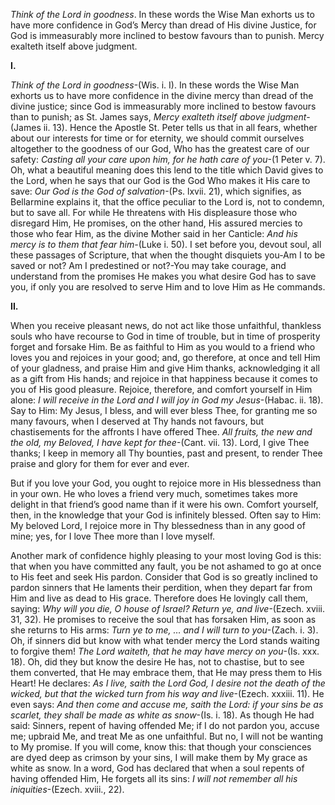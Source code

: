 
_Think of the Lord in goodness_. In these words the Wise Man exhorts us to have more confidence in God’s Mercy than dread of His divine Justice, for God is immeasurably more inclined to bestow favours than to punish. Mercy exalteth itself above judgment.

**I.**

_Think of the Lord in goodness_-(Wis. i. I). In these words the Wise Man exhorts us to have more confidence in the divine mercy than dread of the divine justice; since God is immeasurably more inclined to bestow favours than to punish; as St. James says, _Mercy exalteth itself above judgment_-(James ii. 13). Hence the Apostle St. Peter tells us that in all fears, whether about our interests for time or for eternity, we should commit ourselves altogether to the goodness of our God, Who has the greatest care of our safety: _Casting all your care upon him, for he hath care of you_-(1 Peter v. 7). Oh, what a beautiful meaning does this lend to the title which David gives to the Lord, when he says that our God is the God Who makes it His care to save: _Our God is the God of salvation_-(Ps. lxvii. 21), which signifies, as Bellarmine explains it, that the office peculiar to the Lord is, not to condemn, but to save all. For while He threatens with His displeasure those who disregard Him, He promises, on the other hand, His assured mercies to those who fear Him, as the divine Mother said in her Canticle: _And his mercy is to them that fear him-_(Luke i. 50). I set before you, devout soul, all these passages of Scripture, that when the thought disquiets you-Am I to be saved or not? Am I predestined or not?-You may take courage, and understand from the promises He makes you what desire God has to save you, if only you are resolved to serve Him and to love Him as He commands.

**II.**

When you receive pleasant news, do not act like those unfaithful, thankless souls who have recourse to God in time of trouble, but in time of prosperity forget and forsake Him. Be as faithful to Him as you would to a friend who loves you and rejoices in your good; and, go therefore, at once and tell Him of your gladness, and praise Him and give Him thanks, acknowledging it all as a gift from His hands; and rejoice in that happiness because it comes to you of His good pleasure. Rejoice, therefore, and comfort yourself in Him alone: _I will receive in the Lord and I will joy in God my Jesus_-(Habac. ii. 18). Say to Him: My Jesus, I bless, and will ever bless Thee, for granting me so many favours, when I deserved at Thy hands not favours, but chastisements for the affronts I have offered Thee. _All fruits, the new and the old, my Beloved, I have kept for thee_-(Cant. vii. 13). Lord, I give Thee thanks; I keep in memory all Thy bounties, past and present, to render Thee praise and glory for them for ever and ever.

But if you love your God, you ought to rejoice more in His blessedness than in your own. He who loves a friend very much, sometimes takes more delight in that friend’s good name than if it were his own. Comfort yourself, then, in the knowledge that your God is infinitely blessed. Often say to Him: My beloved Lord, I rejoice more in Thy blessedness than in any good of mine; yes, for I love Thee more than I love myself.

Another mark of confidence highly pleasing to your most loving God is this: that when you have committed any fault, you be not ashamed to go at once to His feet and seek His pardon. Consider that God is so greatly inclined to pardon sinners that He laments their perdition, when they depart far from Him and live as dead to His grace. Therefore does He lovingly call them, saying: _Why will you die, O house of Israel? Return ye, and live_-(Ezech. xviii. 31, 32). He promises to receive the soul that has forsaken Him, as soon as she returns to His arms: _Turn ye to me, … and I will turn to you_-(Zach. i. 3). Oh, if sinners did but know with what tender mercy the Lord stands waiting to forgive them! _The Lord waiteth, that he may have mercy on you_-(Is. xxx. 18). Oh, did they but know the desire He has, not to chastise, but to see them converted, that He may embrace them, that He may press them to His Heart! He declares: _As I live, saith the Lord God, I desire not the death of the wicked, but that the wicked turn from his way and live_-(Ezech. xxxiii. 11). He even says: _And then come and accuse me, saith the Lord: if your sins be as scarlet, they shall be made as white as snow_-(Is. i. 18). As though He had said: Sinners, repent of having offended Me; if I do not pardon you, accuse me; upbraid Me, and treat Me as one unfaithful. But no, I will not be wanting to My promise. If you will come, know this: that though your consciences are dyed deep as crimson by your sins, I will make them by My grace as white as snow. In a word, God has declared that when a soul repents of having offended Him, He forgets all its sins: _I will not remember all his iniquities_-(Ezech. xviii., 22).

